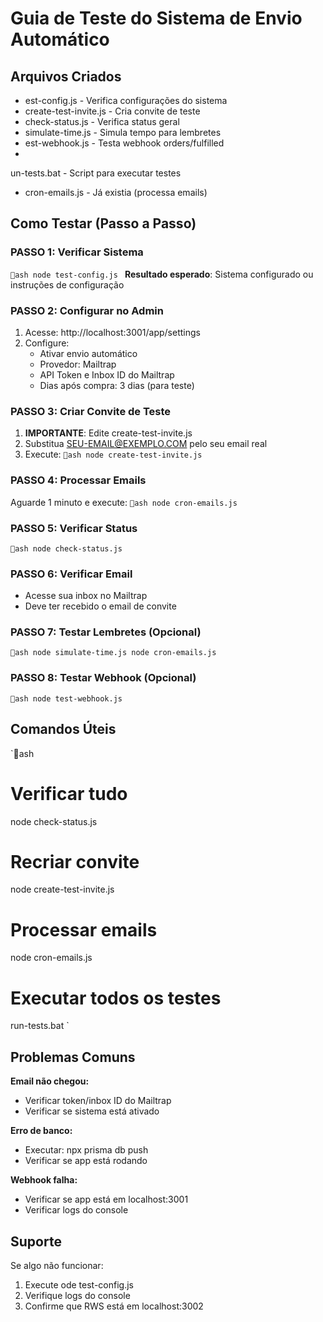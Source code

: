﻿# Guia de Teste do Sistema de Envio Automático

##  Arquivos Criados

- 	est-config.js - Verifica configurações do sistema
- create-test-invite.js - Cria convite de teste
- check-status.js - Verifica status geral
- simulate-time.js - Simula tempo para lembretes
- 	est-webhook.js - Testa webhook orders/fulfilled
- un-tests.bat - Script para executar testes
- cron-emails.js - Já existia (processa emails)

##  Como Testar (Passo a Passo)

### PASSO 1: Verificar Sistema
`ash
node test-config.js
`
**Resultado esperado**: Sistema configurado ou instruções de configuração

### PASSO 2: Configurar no Admin
1. Acesse: http://localhost:3001/app/settings
2. Configure:
   -  Ativar envio automático
   - Provedor: Mailtrap
   - API Token e Inbox ID do Mailtrap
   - Dias após compra: 3 dias (para teste)

### PASSO 3: Criar Convite de Teste
1. **IMPORTANTE**: Edite create-test-invite.js
2. Substitua SEU-EMAIL@EXEMPLO.COM pelo seu email real
3. Execute:
`ash
node create-test-invite.js
`

### PASSO 4: Processar Emails
Aguarde 1 minuto e execute:
`ash
node cron-emails.js
`

### PASSO 5: Verificar Status
`ash
node check-status.js
`

### PASSO 6: Verificar Email
- Acesse sua inbox no Mailtrap
- Deve ter recebido o email de convite

### PASSO 7: Testar Lembretes (Opcional)
`ash
node simulate-time.js
node cron-emails.js
`

### PASSO 8: Testar Webhook (Opcional)
`ash
node test-webhook.js
`

##  Comandos Úteis

`ash
# Verificar tudo
node check-status.js

# Recriar convite
node create-test-invite.js

# Processar emails
node cron-emails.js

# Executar todos os testes
run-tests.bat
`

##  Problemas Comuns

**Email não chegou:**
- Verificar token/inbox ID do Mailtrap
- Verificar se sistema está ativado

**Erro de banco:**
- Executar: npx prisma db push
- Verificar se app está rodando

**Webhook falha:**
- Verificar se app está em localhost:3001
- Verificar logs do console

##  Suporte

Se algo não funcionar:
1. Execute 
ode test-config.js
2. Verifique logs do console
3. Confirme que RWS está em localhost:3002
